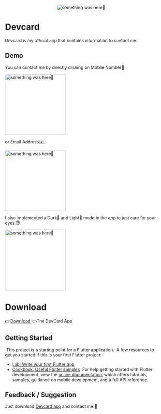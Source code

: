 <p align="center">
    <img src="https://user-images.githubusercontent.com/115228605/194716592-af9046da-4faa-42fd-8dec-b78a5e9ac04a.png" alt="something was here🤔">
</p>

# Devcard

Devcard is my official app that contains information to contact me. 


## Demo

You can contact me by directly clicking on Mobile Number📳


<p> 
    <img width="200" src="https://user-images.githubusercontent.com/115228605/194716822-950f428f-dca1-414c-a71a-5db0cee2a516.gif" alt="something was here🤔">
</p>
or Email Address✉️.

<p>
    <img width="200" src="https://user-images.githubusercontent.com/115228605/194716788-b4079d91-7029-43cb-a680-866a512830d3.gif" alt="something was here🤔">
</p>


I also implemented a Dark🌃 and Light🌇 mode in the app to just care for your eyes.😇

<img width="200" src="https://user-images.githubusercontent.com/115228605/194717343-4e07a8b6-a195-4d52-b9db-ae0513b6d0c3.gif" alt="something was here🤔">

# Download

👉[Download ](https://mega.nz/file/QqdE1LBR#ouqiJGwmKT_4WmhVMk2w2tWVFsu4OAGmHoRCMTr_gcE)👈The DevCard App


## Getting Started


​ This project is a starting point for a Flutter application.
​ A few resources to get you started if this is your first Flutter project:
- [Lab: Write your first Flutter app](https://docs.flutter.dev/get-started/codelab)
- [Cookbook: Useful Flutter samples](https://docs.flutter.dev/cookbook)
​ For help getting started with Flutter development, view the
[online documentation](https://docs.flutter.dev/), which offers tutorials,
samples, guidance on mobile development, and a full API reference.
## Feedback / Suggestion

Just download [Devcard app](https://github.com/Priyank-Bhagat/dev_card/raw/master/build/app/outputs/flutter-apk/app-release.apk) and contact me.🤗


